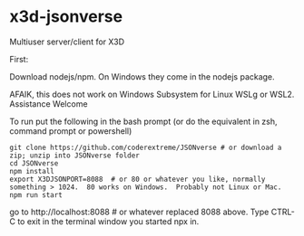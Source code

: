 x3d-jsonverse
==============

Multiuser server/client for X3D

First:

Download nodejs/npm.  On Windows they come in the nodejs package.

AFAIK, this does not work on Windows Subsystem for Linux WSLg or WSL2. Assistance Welcome

To run put the following in the bash prompt (or do the equivalent in zsh, command prompt or powershell)
```
git clone https://github.com/coderextreme/JSONverse # or download a zip; unzip into JSONverse folder
cd JSONverse
npm install
export X3DJSONPORT=8088  # or 80 or whatever you like, normally something > 1024.  80 works on Windows.  Probably not Linux or Mac.
npm run start
```
go to http://localhost:8088   # or whatever replaced 8088 above.
Type CTRL-C to exit in the terminal window you started npx in.
